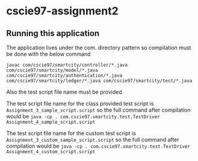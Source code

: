 # cscie97-assignment2

## Running this application

The application lives under the com. directory pattern so compilation must be done with the below command

``` javac com/cscie97/smartcity/controller/*.java com/cscie97/smartcity/model/*.java com/cscie97/smartcity/authentication/*.java com/cscie97/smartcity/ledger/*.java com/cscie97/smartcity/test/*.java ```

Also the test script file name must be provided

The test script file name for the class provided test script is
```Assignment_3_sample_script.script``` so the full command after compilation would be
```java -cp . com.cscie97.smartcity.test.TestDriver Assignment_4_sample_script.script``` 

The test script file name for the custom test script is
```Assignment_3_custom_sample_script.script``` so the full command after compilation would be
```java -cp . com.cscie97.smartcity.test.TestDriver Assignment_4_custom_script.script``` 
